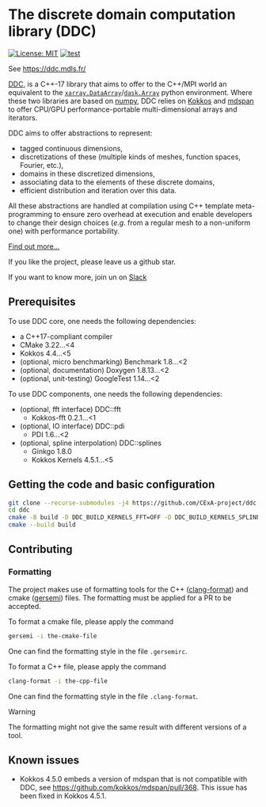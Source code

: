 # The discrete domain computation library (DDC)
<!--
Copyright (C) The DDC development team, see COPYRIGHT.md file

SPDX-License-Identifier: MIT
-->

[![License: MIT](https://img.shields.io/badge/License-MIT-yellow.svg)](https://opensource.org/licenses/MIT)
[![test](https://github.com/CExA-project/ddc/actions/workflows/tests.yml/badge.svg)](https://github.com/CExA-project/ddc/actions/workflows/tests.yml)

See <https://ddc.mdls.fr/>

[DDC](https://ddc.mdls.fr/), is a C++-17 library that aims to offer to the C++/MPI world an equivalent to the [`xarray.DataArray`](https://xarray.pydata.org/en/stable/generated/xarray.DataArray.html)/[`dask.Array`](https://docs.dask.org/en/stable/array.html) python environment.
Where these two libraries are based on [numpy](https://numpy.org/), DDC relies on [Kokkos](https://github.com/kokkos/kokkos) and [mdspan](http://www.open-std.org/jtc1/sc22/wg21/docs/papers/2020/p0009r10.html) to offer CPU/GPU performance-portable multi-dimensional arrays and iterators.

DDC aims to offer abstractions to represent:

* tagged continuous dimensions,
* discretizations of these (multiple kinds of meshes, function spaces, Fourier, etc.),
* domains in these discretized dimensions,
* associating data to the elements of these discrete domains,
* efficient distribution and iteration over this data.

All these abstractions are handled at compilation using C++ template meta-programming to ensure zero overhead at execution and enable developers to change their design choices (*e.g.* from a regular mesh to a non-uniform one) with performance portability.

[Find out more...](https://ddc.mdls.fr/)

If you like the project, please leave us a github star.

If you want to know more, join un on [Slack](https://join.slack.com/t/ddc-lib/shared_invite/zt-14b6rjcrn-AwSfM6_arEamAKk_VgQPhg)

## Prerequisites

To use DDC core, one needs the following dependencies:

* a C++17-compliant compiler
* CMake 3.22...<4
* Kokkos 4.4...<5
* (optional, micro benchmarking) Benchmark 1.8...<2
* (optional, documentation) Doxygen 1.8.13...<2
* (optional, unit-testing) GoogleTest 1.14...<2

To use DDC components, one needs the following dependencies:

* (optional, fft interface) DDC::fft
  * Kokkos-fft 0.2.1...<1
* (optional, IO interface) DDC::pdi
  * PDI 1.6...<2
* (optional, spline interpolation) DDC::splines
  * Ginkgo 1.8.0
  * Kokkos Kernels 4.5.1...<5

## Getting the code and basic configuration

```bash
git clone --recurse-submodules -j4 https://github.com/CExA-project/ddc.git
cd ddc
cmake -B build -D DDC_BUILD_KERNELS_FFT=OFF -D DDC_BUILD_KERNELS_SPLINES=OFF -D DDC_BUILD_PDI_WRAPPER=OFF
cmake --build build
```

## Contributing

### Formatting

The project makes use of formatting tools for the C++ ([clang-format](https://clang.llvm.org/docs/ClangFormat.html)) and cmake ([gersemi](https://github.com/BlankSpruce/gersemi)) files. The formatting must be applied for a PR to be accepted.

To format a cmake file, please apply the command

```bash
gersemi -i the-cmake-file
```

One can find the formatting style in the file `.gersemirc`.

To format a C++ file, please apply the command

```bash
clang-format -i the-cpp-file
```

One can find the formatting style in the file `.clang-format`.

> [!WARNING]
> The formatting might not give the same result with different versions of a tool.

## Known issues

* Kokkos 4.5.0 embeds a version of mdspan that is not compatible with DDC, see <https://github.com/kokkos/mdspan/pull/368>. This issue has been fixed in Kokkos 4.5.1.
